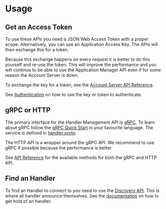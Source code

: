 # Usage

## Get an Access Token

To use these APIs you need a JSON Web Access Token with a proper scope. Alternatively, you can use an Application Access Key. The APIs will then exchange this for a token.

Because this exchange happens on every request it is better to do this yourself and re-use the token. This will improve the performance and you will continue to be able to use the Application Manager API even if for some reason the Account Server is down.

To exchange the key for a token, see the [Account Server API Reference](/account/#exchanging-an-access-key-for-an-access-token).

See [Authentication](#authentication) on how to use the key or token to authenticate.

## gRPC or HTTP

The primary interface for the Handler Management API is [gRPC](http://www.grpc.io/). To learn about gRPC follow the [gRPC Quick Start](http://www.grpc.io/docs/quickstart/) in your favourite language.  The service is defined in [handler.proto](https://github.com/TheThingsNetwork/ttn/blob/v2-preview/api/handler/handler.proto). 

The HTTP API is a wrapper around the gRPC API. We recommend to use gRPC if possible because the performance is better.

See [API Reference](#api-reference) for the available methods for both the gRPC and HTTP API.

## Find an Handler

To find an Handler to connect to you need to use the [Discovery API](/discovery/). This is where all handler announce themselves. See the [documentation](/discovery/) on how to get hold of an handler.